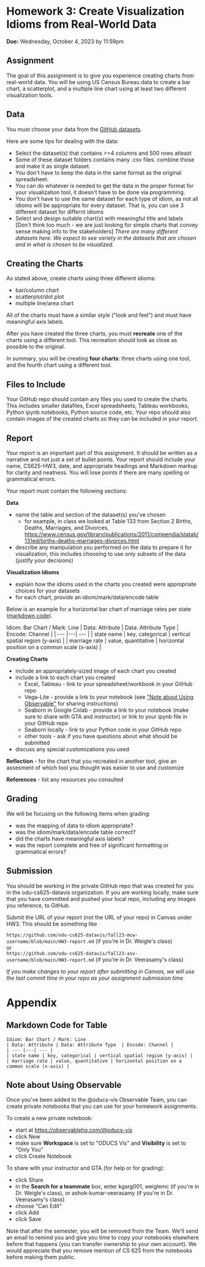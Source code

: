 # Homework 3: Create Visualization Idioms from Real-World Data
**Due:** Wednesday, October 4, 2023 by 11:59pm  

## Assignment

The goal of this assignment is to give you experience creating charts from real-world data. You will be using US Census Bureau data to create a bar chart, a scatterplot, and a multiple line chart using at least two different visualization tools.

## Data

You must choose your data from the [GitHub datasets](https://github.com/MainakRepositor/Datasets).

Here are some tips for dealing with the data:

* Select the dataset(s) that contains >=4 columns and 500 rows atleast
* Some of these dataset folders contains many .csv files. combine those and make it as single dataset.  
* You don't have to keep the data in the same format as the original spreadsheet.
* You can do whatever is needed to get the data in the proper format for your visualization tool, it doesn't have to be done via programming.
* You don't have to use the same dataset for each type of idiom, as not all idioms will be appropriate for every dataset. That is, you can use 3 different dataset 
for differnt idioms
* Select and design suitable chart(s) with meaningful title and labels [Don't think too much - we are just looking for simple charts that convey sense making info to the stakeholders] 
*There are many different datasets here. We expect to see variety in the datasets that are chosen and in what is chosen to be visualized.*

## Creating the Charts

As stated above, create charts using three different idioms:

* bar/column chart
* scatterplot/dot plot
* multiple line/area chart

All of the charts must have a similar style ("look and feel") and must have meaningful axis labels.

After you have created the three charts, you must **recreate** one of the charts using a different tool. This recreation should look as close as possible to the original.

In summary, you will be creating **four charts**: three charts using one tool, and the fourth chart using a different tool.

## Files to Include

Your GitHub repo should contain any files you used to create the charts. This includes smaller datafiles, Excel spreadsheets, Tableau workbooks, Python ipynb notebooks, Python source code, etc. Your repo should also contain images of the created charts so they can be included in your report.

## Report

Your report is an important part of this assignment. It should be written as a narrative and not just a set of bullet points.  Your report should include your name, CS625-HW3, date, and appropriate headings and Markdown markup for clarity and neatness. You will lose points if there are many spelling or grammatical errors. 

Your report must contain the following sections:

**Data**

* name the table and section of the dataset(s) you've chosen
   * for example, in class we looked at Table 133 from Section 2 Births, Deaths, Marriages, and Divorces, <https://www.census.gov/library/publications/2011/compendia/statab/131ed/births-deaths-marriages-divorces.html>
* describe any manipulation you performed on the data to prepare it for visualization, this includes choosing to use only subsets of the data (justify your decisions)

**Visualization Idioms**

* explain how the idioms used in the charts you created were appropriate choices for your datasets
* for each chart, provide an idiom/mark/data/encode table

Below is an example for a horizontal bar chart of marriage rates per state ([markdown code](#markdown-code-for-table)).  

Idiom: Bar Chart / Mark: Line
| Data: Attribute | Data: Attribute Type  | Encode: Channel | 
| --- |---| --- |
| state name | key, categorical | vertical spatial region (y-axis) |
| marriage rate | value, quantitative | horizontal position on a common scale (x-axis) |

**Creating Charts**

* include an appropriately-sized image of each chart you created
* include a link to each chart you created
    * Excel, Tableau - link to your spreadsheet/workbook in your GitHub repo
    * Vega-Lite - provide a link to your notebook (see ["Note about Using Observable"](#note-about-using-observable) for sharing instructions)
    * Seaborn in Google Colab - provide a link to your notebook (make sure to share with GTA and instructor) or link to your ipynb file in your GitHub repo
    * Seaborn locally - link to your Python code in your GitHub repo
    * other tools - ask if you have questions about what should be submitted
* discuss any special customizations you used

**Reflection** - for the chart that you recreated in another tool, give an assesment of which tool you thought was easier to use and customize

**References** - list any resources you consulted

## Grading

We will be focusing on the following items when grading:

* was the mapping of data to idiom appropriate?
* was the idiom/mark/data/encode table correct?
* did the charts have meaningful axis labels?
* was the report complete and free of significant formatting or grammatical errors?

## Submission

You should be working in the private GitHub repo that was created for you in the odu-cs625-datavis organization. If you are working locally, make sure that you have committed and pushed your local repo, including any images you reference, to GitHub.

Submit the URL of your report (not the URL of your repo) in Canvas under HW3. This should be something like

`https://github.com/odu-cs625-datavis/fall23-mcw-username/blob/main/HW3-report.md` (if you're in Dr. Weigle's class)  
or  
`https://github.com/odu-cs625-datavis/fall23-asv-username/blob/main/HW3-report.md` (if you're in Dr. Veerasamy's class)  

*If you make changes to your report after submitting in Canvas, we will use the last commit time in your repo as your assignment submission time.*

# Appendix

## Markdown Code for Table

```
Idiom: Bar Chart / Mark: Line
| Data: Attribute | Data: Attribute Type  | Encode: Channel | 
| --- |---| --- |
| state name | key, categorical | vertical spatial region (y-axis) |
| marriage rate | value, quantitative | horizontal position on a common scale (x-axis) |
```

## Note about Using Observable

Once you've been added to the @oducs-vis Observable Team, you can create private notebooks that you can use for your homework assignments.

To create a new private notebook:

* start at https://observablehq.com/@oducs-vis
* click New
* make sure **Workspace** is set to "ODUCS Vis" and **Visibility** is set to "Only You"
* click Create Notebook

To share with your instructor and GTA (for help or for grading):

* click Share
* in the **Search for a teammate** box, enter kgarg001, weiglemc (if you're in Dr. Weigle's class), or ashok-kumar-veerasamy (if you're in Dr. Veerasamy's class)
* choose "Can Edit"
* click Add
* click Save

Note that after the semester, you will be removed from the Team. We'll send an email to remind you and give you time to copy your notebooks elsewhere before that happens (you can transfer ownership to your own account). We would appreciate that you remove mention of CS 625 from the notebooks before making them public.
